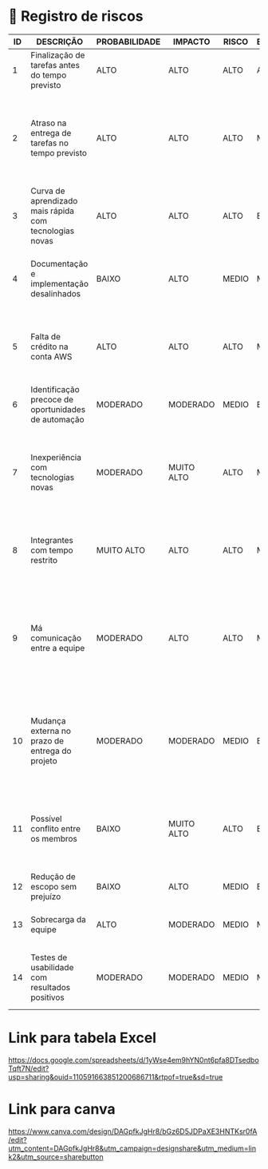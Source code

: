 # 📝 Registro de riscos

| ID | DESCRIÇÃO | PROBABILIDADE | IMPACTO | RISCO | ESTRATÉGIA | RESPOSTA | RESPONSÁVEL | STATUS |
|----|-----------|----------------|----------|--------|-------------|-----------|--------------|--------|
| 1 | Finalização de tarefas antes do tempo previsto | ALTO | ALTO | ALTO | ACEITAR | Aceitar o evento | Equipe Sisteminha | ABERTO |
| 2 | Atraso na entrega de tarefas no tempo previsto | ALTO | ALTO | ALTO | MITIGAR | Montar cronograma prevendo feriados e realizar entregas parciais com marcos intermediários | Rick Hill | ABERTO |
| 3 | Curva de aprendizado mais rápida com tecnologias novas | ALTO | ALTO | ALTO | EXPLORAR | Estimular domínio de tecnologia com divisão de estudo entre membros | Equipe Sisteminha | FECHADO |
| 4 | Documentação e implementação desalinhados | BAIXO | ALTO | MEDIO | MITIGAR | Realizar alinhamentos regulares e revisar entregas em conjunto | Equipe Sisteminha | FECHADO |
| 5 | Falta de crédito na conta AWS | ALTO | ALTO | ALTO | MITIGAR | Migrar para conta de outro integrante da equipe Sisteminha que possua mais créditos | Equipe Sisteminha | ABERTO |
| 6 | Identificação precoce de oportunidades de automação | MODERADO | MODERADO | MEDIO | EXPLORAR | Implementar scripts | Yasmim | ABERTO |
| 7 | Inexperiência com tecnologias novas | MODERADO | MUITO ALTO | ALTO | MITIGAR | Estimular os integrantes a aprofundarem-se ao conteúdo, assistindo minicursos, videoaulas, etc. | Equipe Sisteminha | FECHADO |
| 8 | Integrantes com tempo restrito | MUITO ALTO | ALTO | ALTO | MITIGAR | Distribuir tarefas conforme a disponibilidade de cada integrante | Rick Hill | FECHADO |
| 9 | Má comunicação entre a equipe | MODERADO | ALTO | ALTO | MITIGAR | Definir canais de comunicação e deixar toda a equipe informada sobre o andamento das atividades atribuídas aos membros | Equipe Sisteminha | FECHADO |
| 10 | Mudança externa no prazo de entrega do projeto | MODERADO | MODERADO | MEDIO | EXPLORAR | Aproveitar a postergação das entregas previstas para realizar uma revisão de possíveis pontos pendentes | Rick Hill | ABERTO |
| 11 | Possível conflito entre os membros | BAIXO | MUITO ALTO | ALTO | EVITAR | Realizar atividades acadêmicas em coletivo e realizar rodadas de feedback entre os membros | Equipe Sisteminha | ABERTO |
| 12 | Redução de escopo sem prejuízo | BAIXO | ALTO | MEDIO | EXPLORAR | Focar no essencial | Equipe Sisteminha | ABERTO |
| 13 | Sobrecarga da equipe | ALTO | MODERADO | MEDIO | MITIGAR | Priorizar tarefas essenciais e redistribuir | Equipe Sisteminha | FECHADO |
| 14 | Testes de usabilidade com resultados positivos | MODERADO | MODERADO | MEDIO | MELHORAR | Incorporar melhorias dos testes, reforçar acertos e ajustar pontos fracos | Anna Julia, Fabiana e Larissa | ABERTO |

# Link para tabela Excel

https://docs.google.com/spreadsheets/d/1yWse4em9hYN0nt6pfa8DTsedboTqft7N/edit?usp=sharing&ouid=110591663851200686711&rtpof=true&sd=true

# Link para canva

https://www.canva.com/design/DAGpfkJgHr8/bGz6D5JDPaXE3HNTKsr0fA/edit?utm_content=DAGpfkJgHr8&utm_campaign=designshare&utm_medium=link2&utm_source=sharebutton

